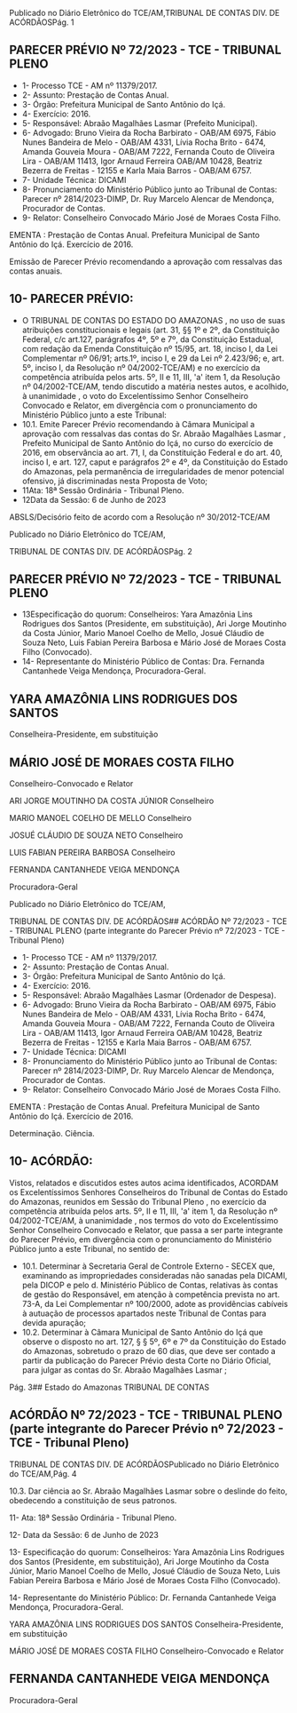 Publicado  no  Diário  Eletrônico do TCE/AM,TRIBUNAL DE CONTAS DIV. DE ACÓRDÃOSPág. 1

## PARECER PRÉVIO Nº 72/2023 - TCE - TRIBUNAL PLENO

- 1- Processo TCE - AM nº 11379/2017.
- 2- Assunto: Prestação de Contas Anual.
- 3- Órgão: Prefeitura Municipal de Santo Antônio do Içá.
- 4- Exercício: 2016.
- 5- Responsável: Abraão Magalhães Lasmar (Prefeito Municipal).
- 6- Advogado: Bruno Vieira da Rocha Barbirato - OAB/AM 6975, Fábio Nunes Bandeira de Melo - OAB/AM 4331, Lívia Rocha Brito - 6474, Amanda Gouveia Moura - OAB/AM 7222,  Fernanda  Couto  de  Oliveira  Lira  -  OAB/AM  11413,  Igor  Arnaud  Ferreira  OAB/AM 10428, Beatriz Bezerra de  Freitas  -  12155  e  Karla  Maia  Barros  -  OAB/AM 6757.
- 7- Unidade Técnica: DICAMI
- 8- Pronunciamento  do  Ministério  Público  junto  ao  Tribunal  de  Contas: Parecer  nº 2814/2023-DIMP, Dr. Ruy Marcelo Alencar de Mendonça, Procurador de Contas.
- 9- Relator: Conselheiro Convocado Mário José de Moraes Costa Filho.

EMENTA :  Prestação  de  Contas  Anual.    Prefeitura Municipal  de  Santo  Antônio  do  Içá.    Exercício  de 2016.

Emissão de Parecer Prévio recomendando a aprovação com ressalvas das contas anuais.

## 10-  PARECER PRÉVIO:

- O  TRIBUNAL  DE  CONTAS  DO  ESTADO  DO  AMAZONAS ,  no  uso  de  suas atribuições  constitucionais  e  legais  (art.  31,  §§  1º  e  2º,  da  Constituição  Federal,  c/c art.127,  parágrafos  4º,  5º  e  7º,  da  Constituição  Estadual,  com  redação  da  Emenda Constituição nº 15/95, art. 18, inciso I, da Lei Complementar nº 06/91; arts.1º, inciso I, e 29  da  Lei  nº  2.423/96;  e,  art.  5º,  inciso  I,  da  Resolução  nº  04/2002-TCE/AM)  e  no exercício da competência atribuída pelos arts. 5º, II e 11, III, 'a' item 1, da Resolução nº 04/2002-TCE/AM, tendo discutido a matéria nestes autos, e acolhido, à unanimidade , o voto do Excelentíssimo Senhor Conselheiro Convocado e Relator, em divergência com o pronunciamento do Ministério Público junto a este Tribunal:
- 10.1. Emite Parecer Prévio recomendando à Câmara Municipal a aprovação  com  ressalvas das  contas  do  Sr. Abraão  Magalhães Lasmar , Prefeito  Municipal  de  Santo  Antônio  do  Içá,  no  curso  do exercício de 2016, em observância ao art. 71, I, da Constituição Federal e  do  art.  40,  inciso  I,  e  art.  127, caput e  parágrafos  2º  e  4º,  da Constituição do Estado do Amazonas, pela permanência de irregularidades  de  menor  potencial  ofensivo,  já  discriminadas  nesta Proposta de Voto;
- 11Ata: 18ª Sessão Ordinária - Tribunal Pleno.
- 12Data da Sessão: 6 de Junho de 2023

ABSLS/Decisório feito de acordo com a Resolução nº 30/2012-TCE/AM

Publicado  no  Diário  Eletrônico do TCE/AM,

TRIBUNAL DE CONTAS DIV. DE ACÓRDÃOSPág. 2

## PARECER PRÉVIO Nº 72/2023 - TCE - TRIBUNAL PLENO

- 13Especificação  do  quorum: Conselheiros: Yara  Amazônia  Lins  Rodrigues  dos Santos  (Presidente,  em  substituição),  Ari  Jorge  Moutinho  da  Costa  Júnior,  Mario Manoel Coelho de Mello, Josué Cláudio de Souza Neto, Luis Fabian Pereira Barbosa e Mário José de Moraes Costa Filho (Convocado).
- 14-  Representante do Ministério Público de Contas: Dra. Fernanda Cantanhede Veiga Mendonça, Procuradora-Geral.

## YARA AMAZÔNIA LINS RODRIGUES DOS SANTOS

Conselheira-Presidente, em substituição

## MÁRIO JOSÉ DE MORAES COSTA FILHO

Conselheiro-Convocado e Relator

ARI JORGE MOUTINHO DA COSTA JÚNIOR Conselheiro

MARIO MANOEL COELHO DE MELLO Conselheiro

JOSUÉ CLÁUDIO DE SOUZA NETO Conselheiro

LUIS FABIAN PEREIRA BARBOSA Conselheiro

FERNANDA CANTANHEDE VEIGA MENDONÇA

Procuradora-Geral

Publicado  no  Diário  Eletrônico do TCE/AM,

TRIBUNAL DE CONTAS DIV. DE ACÓRDÃOS## ACÓRDÃO Nº 72/2023 - TCE - TRIBUNAL PLENO (parte integrante do Parecer Prévio nº 72/2023 - TCE - Tribunal Pleno)

- 1- Processo TCE - AM nº 11379/2017.
- 2- Assunto: Prestação de Contas Anual.
- 3- Órgão: Prefeitura Municipal de Santo Antônio do Içá.
- 4- Exercício: 2016.
- 5- Responsável: Abraão Magalhães Lasmar (Ordenador de Despesa).
- 6- Advogado: Bruno Vieira da Rocha Barbirato - OAB/AM 6975, Fábio Nunes Bandeira de Melo - OAB/AM 4331, Lívia Rocha Brito - 6474, Amanda Gouveia Moura - OAB/AM 7222,  Fernanda  Couto  de  Oliveira  Lira  -  OAB/AM  11413,  Igor  Arnaud  Ferreira  OAB/AM 10428, Beatriz Bezerra de  Freitas  -  12155  e  Karla  Maia  Barros  -  OAB/AM 6757.
- 7- Unidade Técnica: DICAMI
- 8- Pronunciamento  do  Ministério  Público  junto  ao  Tribunal  de  Contas: Parecer  nº 2814/2023-DIMP, Dr. Ruy Marcelo Alencar de Mendonça, Procurador de Contas.
- 9- Relator: Conselheiro Convocado Mário José de Moraes Costa Filho.

EMENTA :  Prestação  de  Contas  Anual.    Prefeitura Municipal  de  Santo  Antônio  do  Içá.  Exercício  de 2016.

Determinação. Ciência.

## 10-  ACÓRDÃO:

Vistos, relatados e discutidos estes autos acima identificados, ACORDAM os Excelentíssimos Senhores Conselheiros do Tribunal de Contas do Estado do Amazonas, reunidos em Sessão do Tribunal Pleno , no exercício da competência atribuída pelos arts. 5º, II e 11, III, 'a' item 1, da Resolução nº 04/2002-TCE/AM, à unanimidade , nos termos do  voto  do  Excelentíssimo  Senhor  Conselheiro  Convocado  e  Relator,  que  passa  a  ser parte integrante do Parecer Prévio, em divergência com o pronunciamento do Ministério Público junto a este Tribunal, no sentido de:

- 10.1. Determinar à  Secretaria  Geral  de  Controle  Externo  -  SECEX  que, examinando as impropriedades consideradas não sanadas pela DICAMI, pela DICOP e pelo d. Ministério Público de Contas, relativas às contas de gestão do Responsável, em atenção à competência prevista no art. 73-A, da Lei Complementar nº 100/2000, adote as providências cabíveis à  autuação  de  processos  apartados  neste  Tribunal  de  Contas  para devida apuração;
- 10.2. Determinar à Câmara Municipal de Santo Antônio do Içá que observe o disposto  no  art.  127,  §  §  5º,  6º  e  7º  da  Constituição  do  Estado  do Amazonas,  sobretudo  o prazo  de  60  dias, que  deve  ser  contado  a partir  da  publicação  do  Parecer  Prévio  desta  Corte  no  Diário  Oficial, para julgar as contas do Sr. Abraão Magalhães Lasmar ;

Pág. 3## Estado do Amazonas TRIBUNAL DE CONTAS

## ACÓRDÃO Nº 72/2023 - TCE - TRIBUNAL PLENO (parte integrante do Parecer Prévio nº 72/2023 - TCE - Tribunal Pleno)

TRIBUNAL DE CONTAS DIV. DE ACÓRDÃOSPublicado  no  Diário  Eletrônico do TCE/AM,Pág. 4

10.3. Dar  ciência ao  Sr. Abraão  Magalhães  Lasmar sobre  o  deslinde  do feito, obedecendo a constituição de seus patronos.

11- Ata: 18ª Sessão Ordinária - Tribunal Pleno.

12- Data da Sessão: 6 de Junho de 2023

13- Especificação  do  quorum: Conselheiros: Yara  Amazônia  Lins  Rodrigues  dos Santos  (Presidente,  em  substituição),  Ari  Jorge  Moutinho  da  Costa  Júnior,  Mario Manoel Coelho de Mello, Josué Cláudio de Souza Neto, Luis Fabian Pereira Barbosa e Mário José de Moraes Costa Filho (Convocado).

14-  Representante do Ministério Público: Dr. Fernanda Cantanhede Veiga Mendonça, Procuradora-Geral.

YARA AMAZÔNIA LINS RODRIGUES DOS SANTOS Conselheira-Presidente, em substituição

MÁRIO JOSÉ DE MORAES COSTA FILHO Conselheiro-Convocado e Relator

## FERNANDA CANTANHEDE VEIGA MENDONÇA

Procuradora-Geral